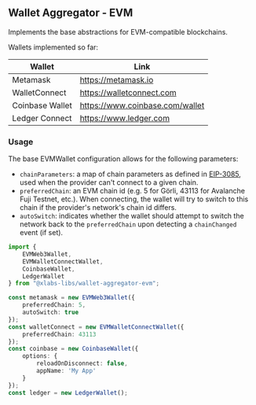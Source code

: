 ## Wallet Aggregator - EVM

Implements the base abstractions for EVM-compatible blockchains.

Wallets implemented so far:

| Wallet | Link |
| - | - |
| Metamask | https://metamask.io |
| WalletConnect | https://walletconnect.com |
| Coinbase Wallet | https://www.coinbase.com/wallet |
| Ledger Connect | https://www.ledger.com |

### Usage

The base EVMWallet configuration allows for the following parameters:

 * `chainParameters`: a map of chain parameters as defined in [EIP-3085](https://eips.ethereum.org/EIPS/eip-3085), used when the provider can't connect to a given chain.
 * `preferredChain`: an EVM chain id (e.g. 5 for Görli, 43113 for Avalanche Fuji Testnet, etc.). When connecting, the wallet will try to switch to this chain if the provider's network's chain id differs.
 * `autoSwitch`: indicates whether the wallet should attempt to switch the network back to the `preferredChain` upon detecting a `chainChanged` event (if set).

```ts
import {
    EVMWeb3Wallet,
    EVMWalletConnectWallet,
    CoinbaseWallet,
    LedgerWallet
} from "@xlabs-libs/wallet-aggregator-evm";

const metamask = new EVMWeb3Wallet({
    preferredChain: 5,
    autoSwitch: true
});
const walletConnect = new EVMWalletConnectWallet({
    preferredChain: 43113
});
const coinbase = new CoinbaseWallet({
    options: {
        reloadOnDisconnect: false,
        appName: 'My App'
    }
});
const ledger = new LedgerWallet();
```
